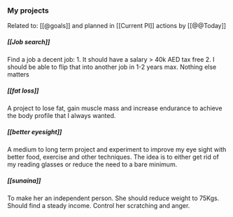 ### My projects
Related to:  [[@goals]] and planned in [[Current PI]] actions by [[@@Today]]

##### [[Job search]] 
Find a job a decent job:
	1. It should have a salary > 40k AED tax free
	2. I should be able to flip that into another job in 1-2 years max.
Nothing else matters

##### [[fat loss]]
A project to lose fat, gain muscle mass and increase endurance to achieve the body profile that I always wanted. 

##### [[better eyesight]] 
A medium to long term project and experiment to improve my eye sight with better food, exercise and other techniques. The idea is to either get rid of my reading glasses or reduce the need to a bare minimum. 

##### [[sunaina]]
To make her an independent person. 
She should reduce weight to 75Kgs. 
Should find a steady income. 
Control her scratching and anger. 